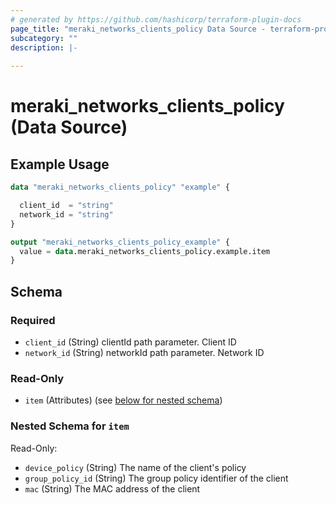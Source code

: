 ```yaml
---
# generated by https://github.com/hashicorp/terraform-plugin-docs
page_title: "meraki_networks_clients_policy Data Source - terraform-provider-meraki"
subcategory: ""
description: |-
  
---
```


# meraki_networks_clients_policy (Data Source)



## Example Usage

```terraform
data "meraki_networks_clients_policy" "example" {

  client_id  = "string"
  network_id = "string"
}

output "meraki_networks_clients_policy_example" {
  value = data.meraki_networks_clients_policy.example.item
}
```

<!-- schema generated by tfplugindocs -->
## Schema

### Required

- `client_id` (String) clientId path parameter. Client ID
- `network_id` (String) networkId path parameter. Network ID

### Read-Only

- `item` (Attributes) (see [below for nested schema](#nestedatt--item))

<a id="nestedatt--item"></a>
### Nested Schema for `item`

Read-Only:

- `device_policy` (String) The name of the client's policy
- `group_policy_id` (String) The group policy identifier of the client
- `mac` (String) The MAC address of the client
